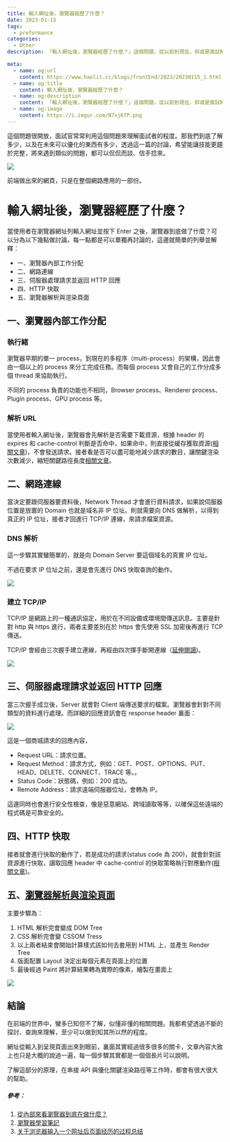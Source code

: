 ```yaml
---
title: 輸入網址後，瀏覽器經歷了什麼？
date: 2023-01-15
tags:
  - preformance
categories:
  - Other
description: 「輸入網址後，瀏覽器經歷了什麼？」這個問題，從以前到現在，抑或是面試時，時常就會被翻出來討論，這牽扯到的範圍可以深可以淺。了解這塊的前端工程師，可以在開發上，針對效能的優化有大大的幫助，每當問到同樣問題時，你腦海裡的解答會是什麼，當學得越來越多時，這份答案卷可以一張 A4 紙都寫不完。

meta:
  - name: og:url
    content: https://www.haolit.cc/blogs/frontEnd/2023/20230115_1.html
  - name: og:title
    content: 輸入網址後，瀏覽器經歷了什麼？
  - name: og:description
    content: 「輸入網址後，瀏覽器經歷了什麼？」這個問題，從以前到現在，抑或是面試時，時常就會被翻出來討論，這牽扯到的範圍可以深可以淺。了解這塊的前端工程師，可以在開發上，針對效能的優化有大大的幫助，每當問到同樣問題時，你腦海裡的解答會是什麼，當學得越來越多時，這份答案卷可以一張 A4 紙都寫不完。
  - name: og:image
    content: https://i.imgur.com/N7xjKfP.png
---
```



這個問題很開放，面試官常常利用這個問題來理解面試者的程度。那我們到底了解多少，以及在未來可以優化的東西有多少，透過這一篇的討論，希望能讓技能更趨於完整，將來遇到類似的問題，都可以侃侃而談、信手捻來。

<!-- more -->

![](https://i.imgur.com/N7xjKfP.png)

前端做出來的網頁，只是在整個網路應用的一部份。


# 輸入網址後，瀏覽器經歷了什麼？

當使用者在瀏覽器網址列輸入網址並按下 Enter 之後，瀏覽器到底做了什麼？可以分為以下幾點做討論，每一點都是可以單獨再討論的，這邊就簡單的列舉並解釋：

* 一、瀏覽器內部工作分配
* 二、網路連線
* 三、伺服器處理請求並返回 HTTP 回應
* 四、HTTP 快取
* 五、瀏覽器解析與渲染頁面


## 一、瀏覽器內部工作分配

### 執行緒

瀏覽器早期的單一 process，到現在的多程序（multi-process）的架構，因此會由一個以上的 process 來分工完成任務。而每個 process 又會自己的工作分成多個 thread 來協助執行。

不同的 process 負責的功能也不相同，Browser process、Renderer process、Plugin process、GPU process 等。

### 解析 URL

當使用者輸入網址後，瀏覽器會先解析是否需要下載資源，根據 header 的 expires 和 cache-control 判斷是否命中，如果命中，則直接從緩存獲取資源([相關文章](https://www.haolit.cc/blogs/frontEnd/2023/20230106_1.html))，不會發送請求。接者看是否可以盡可能地減少請求的數目，讓關鍵渲染次數減少，縮短關鍵路徑長度[相關文章](https://www.haolit.cc/blogs/frontEnd/2021/20211031_1.html#html-%E8%BD%89%E5%8C%96%E6%88%90-dom)。

## 二、網路連線

當決定要跟伺服器要資料後，Network Thread 才會進行資料請求，如果說伺服器位置是放置的 Domain 也就是域名非 IP 位址。則就需要向 DNS 做解析，以得到真正的 IP 位址，接者才回進行 TCP/IP 連線，來請求檔案資源。

### DNS 解析

這一步驟其實蠻簡單的，就是向 Domain Server 要這個域名的真實 IP 位址。

不過在要求 IP 位址之前，還是會先進行 DNS 快取查詢的動作。

![](https://i.imgur.com/hqKIalS.jpg)

### 建立 TCP/IP

TCP/IP 是網路上的一種通訊協定，用於在不同設備或環境間傳送訊息。主要是針對 http 與 https 進行，兩者主要差別在於 https 會先使用 SSL 加密後再進行 TCP 傳送。

TCP/IP 會經由三次握手建立連線，再經由四次揮手斷開連線（[延伸閱讀](https://pjchender.dev/internet/internet-tcp-ip-1/))。


![](https://i.imgur.com/p2fku0s.jpg)


## 三、伺服器處理請求並返回 HTTP 回應

當三次握手成立後，Server 就會對 Client 端傳送要求的檔案。瀏覽器會針對不同類型的資料進行處理。而詳細的回應資訊會在 response header 裏面：

![](https://i.imgur.com/o9Gevcc.png)

這是一個商城請求的回應內容，

* Request URL：請求位置。
* Request Method：請求方式，例如：GET、POST、OPTIONS、PUT、HEAD、DELETE、CONNECT、TRACE 等。。
* Status Code：狀態碼，例如：200 成功。
* Remote Address：請求遠端伺服器位址，會轉為 IP。

這邊同時也會進行安全性檢查，像是惡意網站、跨域讀取等等，以確保這些遠端的程式碼是可靠安全的。

## 四、HTTP 快取

接者就會進行快取的動作了，若是成功的請求(status code 為 200)，就會針對該資源進行快取，讀取回應 header 中 cache-control 的快取策略執行對應動作([相關文章](https://www.haolit.cc/blogs/frontEnd/2023/20230106_1.html))。

## 五、[瀏覽器解析與渲染頁面](https://www.haolit.cc/blogs/frontEnd/2021/20211031_1.html#%E8%BC%89%E5%85%A5%E7%B6%B2%E7%AB%99%E4%B8%BB%E8%A6%81%E6%AD%A5%E9%A9%9F)

主要步驟為：

1. HTML 解析完會變成 DOM Tree
2. CSS 解析完會變 CSSOM Tress
3. 以上兩者結束會開始計算樣式該如何去套用到 HTML 上，並產生 Render Tree
4. 版面配置 Layout 決定出每個元素在頁面上的位置
5. 最後經過 Paint 將計算結果轉為實際的像素，繪製在畫面上

![](https://i.imgur.com/HIEi5C1.jpg)


## 結論

在前端的世界中，蠻多已知但不了解，似懂非懂的相關問題。我都希望透過不斷的探討、查詢來理解，至少可以做到知其所以然的程度。

網址從輸入到呈現頁面出來到眼前，裏面其實經過很多很多的關卡，文章內容大致上也只是大概的說過一遍，每一個步驟其實都是一個個長片可以說明。

了解這部分的原理，在串接 API 與優化關鍵渲染路徑等工作時，都會有很大很大的幫助。

##### 參考：

1. [從內部來看瀏覽器到底在做什麼？](https://www.cythilya.tw/2018/11/10/inside-look-at-modern-web-browser/)
2. [瀏覽器學習筆記 ](https://chanchandev.com/Front-End/Browser/inside-browser-2/2715917952/)
3. [关于浏览器输入一个网址后页面经历的过程总结](https://blog.csdn.net/qq_42415326/article/details/124458182)
